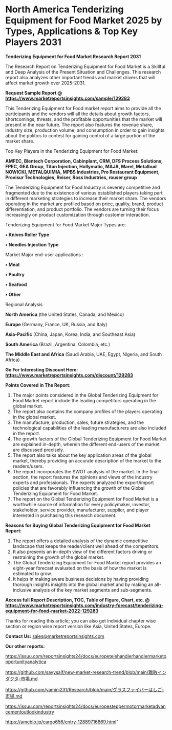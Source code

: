 # North America Tenderizing Equipment for Food Market 2025 by Types, Applications & Top Key Players 2031

<strong>Tenderizing Equipment for Food Market Research Report 2031</strong>

The Research Report on Tenderizing Equipment for Food Market is a Skillful and Deep Analysis of the Present Situation and Challenges. This research report also analyzes other important trends and market drivers that will affect market growth over 2025-2031.

<strong>Request Sample Report @ <a href=https://www.marketreportsinsights.com/sample/129283>https://www.marketreportsinsights.com/sample/129283</a></strong>

This Tenderizing Equipment for Food market report aims to provide all the participants and the vendors will all the details about growth factors, shortcomings, threats, and the profitable opportunities that the market will present in the near future. The report also features the revenue share, industry size, production volume, and consumption in order to gain insights about the politics to contest for gaining control of a large portion of the market share.

Top Key Players in the Tenderizing Equipment for Food Market:

<strong>AMFEC, Blentech Corporation, Cabinplant, CRM, DFS Process Solutions, FPEC, GEA Group, Titan Injection, Hollymatic, MAJA, Marel, Metalbud NOWICKI, METALQUIMIA, MPBS Industries, Pro Restaurant Equipment, Provisur Technologies, Reiser, Ross Industries, rouser group</strong>

The Tenderizing Equipment for Food Industry is severely competitive and fragmented due to the existence of various established players taking part in different marketing strategies to increase their market share. The vendors operating in the market are profiled based on price, quality, brand, product differentiation, and product portfolio. The vendors are turning their focus increasingly on product customization through customer interaction.

Tenderizing Equipment for Food Market Major Types are:

<strong>• Knives Roller Type

• Needles Injection Type</strong>

Market Major end-user applications :

<strong>• Meat

• Poultry

• Seafood

• Other</strong>

Regional Analysis

</u><strong><b>North America</b></strong> (the United States, Canada, and Mexico)

<strong><b>Europe </b></strong>(Germany, France, UK, Russia, and Italy)

<strong><b>Asia-Pacific</b></strong> (China, Japan, Korea, India, and Southeast Asia)

<strong><b>South America</b></strong> (Brazil, Argentina, Colombia, etc.)

<strong><b>The Middle East and Africa</b></strong> (Saudi Arabia, UAE, Egypt, Nigeria, and South Africa)

<strong>Go For Interesting Discount Here: <a href=https://www.marketreportsinsights.com/discount/129283>https://www.marketreportsinsights.com/discount/129283</a></strong>

<strong>Points Covered in The Report:</strong>
<ol>
  <li>The major points considered in the Global Tenderizing Equipment for Food Market report include the leading competitors operating in the global market.</li>
  <li>The report also contains the company profiles of the players operating in the global market.</li>
  <li>The manufacture, production, sales, future strategies, and the technological capabilities of the leading manufacturers are also included in the report.</li>
  <li>The growth factors of the Global Tenderizing Equipment for Food Market are explained in-depth, wherein the different end-users of the market are discussed precisely.</li>
  <li>The report also talks about the key application areas of the global market, thereby providing an accurate description of the market to the readers/users.</li>
  <li>The report incorporates the SWOT analysis of the market. In the final section, the report features the opinions and views of the industry experts and professionals. The experts analyzed the export/import policies that are favorably influencing the growth of the Global Tenderizing Equipment for Food Market.</li>
  <li>The report on the Global Tenderizing Equipment for Food Market is a worthwhile source of information for every policymaker, investor, stakeholder, service provider, manufacturer, supplier, and player interested in purchasing this research document.</li>
</ol>
<strong>Reasons for Buying Global Tenderizing Equipment for Food Market Report:</strong>

<ol>
  <li>The report offers a detailed analysis of the dynamic competitive landscape that keeps the reader/client well ahead of the competitors.</li>
  <li>It also presents an in-depth view of the different factors driving or restraining the growth of the global market.</li>
  <li>The Global Tenderizing Equipment for Food Market report provides an eight-year forecast evaluated on the basis of how the market is estimated to grow.</li>
  <li>It helps in making aware business decisions by having providing thorough insights insights into the global market and by making an all-inclusive analysis of the key market segments and sub-segments.</li>
</ol>
<strong>Access full Report Description, TOC, Table of Figure, Chart, etc. @ <a href=https://www.marketreportsinsights.com/industry-forecast/tenderizing-equipment-for-food-market-2022-129283>https://www.marketreportsinsights.com/industry-forecast/tenderizing-equipment-for-food-market-2022-129283</a></strong>


Thanks for reading this article; you can also get individual chapter wise section or region wise report version like Asia, United States, Europe.

<strong>Contact Us:</strong>
sales@marketreportsinsights.com

<strong>Our other reports:</strong>

<a href=https://issuu.com/reportsinsights24/docs/europetelehandlerhandlermarketopportunityanalytica>https://issuu.com/reportsinsights24/docs/europetelehandlerhandlermarketopportunityanalytica</a>

<a href=https://github.com/sayysaif/new-market-research-trend/blob/main/離散インダクタ-市場.md>https://github.com/sayysaif/new-market-research-trend/blob/main/離散インダクタ-市場.md</a>

<a href=https://github.com/yamini231/Research/blob/main/グラスファイバーはしご-市場.md>https://github.com/yamini231/Research/blob/main/グラスファイバーはしご-市場.md</a>

<a href=https://issuu.com/reportsinsights24/docs/europesteppermotormarketadvancementoutlookindustry>https://issuu.com/reportsinsights24/docs/europesteppermotormarketadvancementoutlookindustry</a>

<a href=https://ameblo.jp/cargo656/entry-12889716869.html>https://ameblo.jp/cargo656/entry-12889716869.html</a>"
